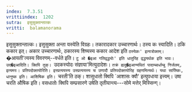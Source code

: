 ```yaml
---
index:  7.3.51
vrittiindex:  1202
sutra:  इसुसुक्तान्तात्कः
vritti:  balamanorama 
---
```


इसुसुक्तान्तात्कः। इसुसुक्ता अन्ता यस्येति विग्रहः। तकारादकार उच्चारणार्थः। ठस्य कः स्यादिति। ठकि ककार इत्। अकार उच्चारणार्थः, ठकारस्य शिष्यस्य ककार आदेश इति `ठस्येकः' इत्यत्रोक्तम्। `�आयती'त्यस्य विवरणम्--वर्धते इति। `टु ओ �इआ गतिवृद्ध्योः' इति धातुरिह वृद्धयर्थक इति भावः। उद�इआदिति। क्विपि तुक्। `उदकस्योदः संज्ञाया'मित्युदादेशः। `तक्रं ह्यदु�इआन्मथितं पादाम्ब्वर्धाम्बु निर्जलम्, इत्यमरः। प्रतिपदोक्तयोरिति। इत्त्प्रत्ययस्य उस्प्रत्ययस्य च उणादौ प्रतिपदोक्तयोरिह ग्रहणमित्यर्थः। यथा सार्पिष्कः, धानुष्क इति। आशिषिक इति। `चरती'ति ठक्। शासुधातो क्विपि `आशासः क्वौ' इत्युपधाया इत्त्वम्। उषा चरति औषिक इति। वसधातोः क्विपि सम्प्रसारणे उषेति तृतीयान्त्य---सोमे मत्तेर् मिस्सिन्ग्।

